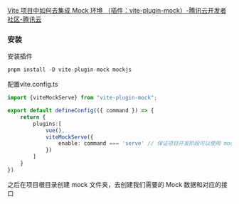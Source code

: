 [Vite 项目中如何去集成 Mock 环境 （插件：vite-plugin-mock）-腾讯云开发者社区-腾讯云](https://cloud.tencent.com/developer/article/2420352)
### 安装
安装插件
```js
pnpm install -D vite-plugin-mock mockjs
```
配置vite.config.ts
```ts
import {viteMockServe} from "vite-plugin-mock";

export default defineConfig(({ command }) => {
	return {
		plugins:[
			vue(),
			viteMockServe({
				enable: command === 'serve' // 保证项目开发阶段可以使用 mock 接口 
			})
		]
	}
})
```

之后在项目根目录创建 mock 文件夹，去创建我们需要的 Mock 数据和对应的接口